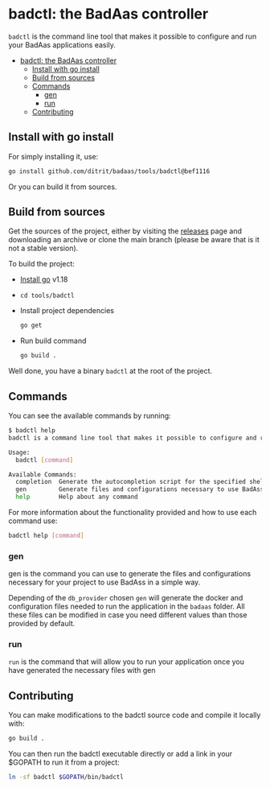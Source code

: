 # badctl: the BadAas controller

`badctl` is the command line tool that makes it possible to configure and run your BadAas applications easily.

- [badctl: the BadAas controller](#badctl-the-badaas-controller)
  - [Install with go install](#install-with-go-install)
  - [Build from sources](#build-from-sources)
  - [Commands](#commands)
    - [gen](#gen)
    - [run](#run)
  - [Contributing](#contributing)

## Install with go install

For simply installing it, use:

<!-- TODO remove commit when badctl has a first tagged version -->
```bash
go install github.com/ditrit/badaas/tools/badctl@bef1116
```

Or you can build it from sources.

## Build from sources

Get the sources of the project, either by visiting the [releases](https://github.com/ditrit/badaas/releases) page and downloading an archive or clone the main branch (please be aware that is it not a stable version).

To build the project:

- [Install go](https://go.dev/dl/#go1.18.4) v1.18
- `cd tools/badctl`
- Install project dependencies

    ```bash
    go get
    ```

- Run build command

    ```bash
    go build .
    ```

Well done, you have a binary `badctl` at the root of the project.

## Commands

You can see the available commands by running:

```bash
$ badctl help
badctl is a command line tool that makes it possible to configure and run your BadAas applications easily

Usage:
  badctl [command]

Available Commands:
  completion  Generate the autocompletion script for the specified shell
  gen         Generate files and configurations necessary to use BadAss
  help        Help about any command
```

For more information about the functionality provided and how to use each command use:

```bash
badctl help [command]
```

### gen

gen is the command you can use to generate the files and configurations necessary for your project to use BadAss in a simple way.

Depending of the `db_provider` chosen `gen` will generate the docker and configuration files needed to run the application in the `badaas` folder. All these files can be modified in case you need different values than those provided by default.

### run

`run` is the command that will allow you to run your application once you have generated the necessary files with gen

## Contributing

You can make modifications to the badctl source code and compile it locally with:

```bash
go build .
```

You can then run the badctl executable directly or add a link in your $GOPATH to run it from a project:

```bash
ln -sf badctl $GOPATH/bin/badctl
```

